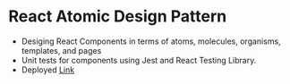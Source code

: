 # React Atomic Design Pattern

* Desiging React Components in terms of  atoms, molecules, organisms, templates, and pages
* Unit tests for components using Jest and React Testing Library. 
* Deployed [Link](https://react-atomic-design-pattern-testing.vercel.app/) 


